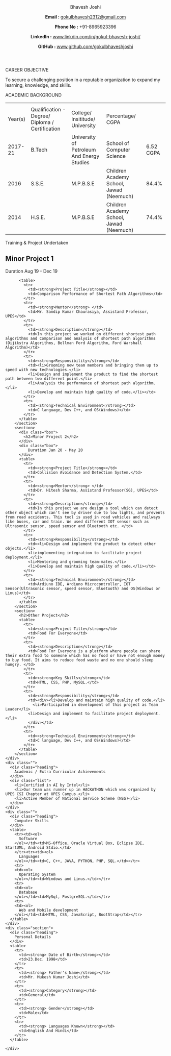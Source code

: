 
<!DOCTYPE html>
<html lang="en" dir="ltr">
  <head>
    <meta charset="utf-8">
    <title></title>
    <link rel="stylesheet" href="css/resume.css">
  </head>
  <body>
    <header>
      <div class="name">
        Bhavesh Joshi
      </div>
      <div class="">
        <p><strong>Email : </strong> <a href="#">gokulbhavesh2312@gmail.com</a></p>
        <p><strong>Phone No : </strong> +91-8965923396</p>
        <p><strong>LinkedIn : </strong><a href="#">www.linkdin.com/in/gokul-bhavesh-joshi/</a></p>
        <p><strong>GitHub : </strong><a href="#">www.github.com/gokulbhaveshjoshi</a></p>
      </div>
    </header>
    <div>
      <div class="heading">
        CAREER OBJECTIVE
      </div>
      <p>To secure a challenging position in a reputable organization to expand my learning, knowledge, and skills.</p>
    </div>
    <div class="">
      <div class="heading">
        ACADEMIC BACKGROUND
      </div>
      <table class="record">
        <th><tr>
          <td>Year(s)</td>
          <td>Qualification - Degree/ Diploma / Certification</td>
          <td>College/ Insititude/ University</td>
          <td>Percentage/ CGPA</td>
        </tr></th>
        <tr>
          <td>2017-21</td>
          <td>B.Tech</td>
          <td>University of Petroleum And Energy Studies</td>
          <td>School of Computer Science</td>
          <td>6.52 CGPA</td>
        </tr>
        <tr>
          <td>2016</td>
          <td>S.S.E.</td>
          <td>M.P.B.S.E</td>
          <td>Children Academy School, Jawad (Neemuch)</td>
          <td>84.4%</td>
        </tr>
        <tr>
          <td>2014</td>
          <td>H.S.E.</td>
          <td>M.P.B.S.E</td>
          <td>Children Academy School, Jawad (Neemuch)</td>
          <td>74.4%</td>
        </tr>
      </table>
    </div>
    <div class="">
      <div class="heading">
        Training & Project Undertaken
      </div>
      <div class="section">
        <section>
          <div class="box">
            <h2>Minor Project 1</h2>
          </div>
          <div class="box">
              Duration Aug 19 - Dec 19
          </div>

          <table>
            <tr>
              <td><strong>Project Title</strong></td>
              <td>Comparison Performance of Shortest Path Algorithms</td>
            </tr>
            <tr>
              <td><strong>Mentor</strong> </td>
              <td>Mr. Sandip Kumar Chaurasiya, Assistand Professor, UPES</td>
            </tr>
            <tr>
              <td><strong>Description</strong></td>
              <td>In this project we worked on different shortest path algorithms and Comparison and analysis of shortest path algorithms (Dijikstra Algorithms, Bellman Ford Algorithm, Ford Warshall Algorithm)</td>
            </tr>
            <tr>
              <td><strong>Responsibility</strong></td>
              <td><li>Grooming new team members and bringing them up to speed with new technologies.</li>
              <li>Design and implement the product to find the shortest path between two different point.</li>
              <li>Analysis the performance of shortest path algorithm.</li>
              <li>Develop and maintain high quality of code.</li></td>
            </tr>
            <tr>
              <td><strong>Technical Environment</strong></td>
              <td>C language, Dev C++, and OS(Windows)</td>
            </tr>
          </table>
        </section>
        <section>
          <div class="box">
            <h2>Minor Project 2</h2>
          </div>
          <div class="box">
              Duration Jan 20 - May 20
          </div>
          <table>
            <tr>
              <td><strong>Project Title</strong></td>
              <td>Collision Avoidance and Detection System.</td>
            </tr>
            <tr>
              <td><strong>Mentor</strong> </td>
              <td>Dr. Hitesh Sharma, Assistand Professor(SG), UPES</td>
            </tr>
            <tr>
              <td><strong>Description</strong></td>
              <td>In this project we are design a tool which can detect other object which can't see by driver due to low lights, and prevents from road accidents. This tool is used in road vehicles and railways like buses, car and train. We used different IOT sensor such as Ultrasonic sensor, speed sensor and Bluetooth etc. </td>
            </tr>
            <tr>
              <td><strong>Responsibility</strong></td>
              <td><li>Design and implement the product to detect other objects.</li>
              <li>implementing integration to facilitate project deployment.</li>
              <li>Mentoring and grooming team-mates.</li>
              <li>Develop and maintain high quality of code.</li></td>
            </tr>
            <tr>
              <td><strong>Technical Environment</strong></td>
              <td>Ardiuno IDE, Ardiuno Microcontroller, IOT Sensor(Ultrasonic sensor, speed sensor, Bluetooth) and OS(Windows or Linus)</td>
            </tr>
          </table>
        </section>
        <section>
          <h2>Other Project</h2>
          <table>
            <tr>
              <td><strong>Project Title</strong></td>
              <td>Food For Everyone</td>
            </tr>
            <tr>
              <td><strong>Description</strong></td>
              <td>Food For Everyone is a platform where people can share their extra food to someone which has no food or have not enough money to buy food. It aims to reduce food waste and no one should sleep hungry. </td>
            </tr>
            <tr>
              <td><strong>Key Skills</strong></td>
              <td>HTML, CSS, PHP, MySQL.</td>
            </tr>
            <tr>
              <td><strong>Responsibility</strong></td>
              <td><div><li>Develop and maintain high quality of code.</li>
                <li>Participated in development of this project as Team Leader</li>
              <li>Design and implement to facilitate project deployment.</li>
              </div></td>
            </tr>
            <tr>
              <td><strong>Technical Environment</strong></td>
              <td>C language, Dev C++, and OS(Windows)</td>
            </tr>
          </table>
        </section>
    </div>
    <div class="">
      <div class="heading">
        Academic / Extra Curricular Achievements
      </div>
      <div class="list">
        <li>Certified in AI by Intel</li>
        <li>Our team was runner up in HACKATHON which was organized by UPES CSI Chapter at UPES Campus.</li>
        <li>Active Member of National Service Scheme (NSS)</li>
      </div>
    </div>
    <div class="">
      <div class="heading">
        Computer Skills
      </div>
      <table>
        <tr><td><ol>
          Software
        </ol></td><td>MS-Office, Oracle Virtual Box, Eclipse IDE, StartUML, Android Stdio.</td>
        </tr><tr><td><ol>
          Languages
        </ol></td><td>C, C++, JAVA, PYTHON, PHP, SQL.</td></tr>
        <tr>
        <td><ol>
          Operating System
        </ol></td><td>Windows and Linus.</td></tr>
        <tr>
        <td><ol>
          Database
        </ol></td><td>MySql, PostgreSQL.</td></tr>
        <tr>
        <td><ol>
          Web and Mobile development
        </ol></td><td>HTML, CSS, JavaScript, BootStrap</td></tr>
      </table>
    </div>
    <div class="section">
      <div class="heading">
        Personal Details
      </div>
      <table>
        <tr>
          <td><strong> Date of Birth</strong></td>
          <td>23.Dec. 1998</td>
        </tr>
        <tr>
          <td><strong> Father's Name</strong></td>
          <td>Mr. Mukesh Kumar Joshi</td>
        </tr>
        <tr>
          <td><strong>Category</strong></td>
          <td>General</td>
        </tr>
        <tr>
          <td><strong> Gender</strong></td>
          <td>Male</td>
        </tr>
        <tr>
          <td><strong> Languages Known</strong></td>
          <td>English And Hindi</td>
        </tr>
      </table>

    </div>
  </body>
</html>
